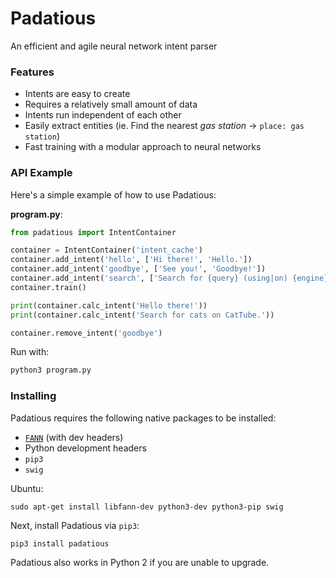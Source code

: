 # Padatious #

An efficient and agile neural network intent parser

### Features ###

 - Intents are easy to create
 - Requires a relatively small amount of data
 - Intents run independent of each other
 - Easily extract entities (ie. Find the nearest *gas station* -> `place: gas station`)
 - Fast training with a modular approach to neural networks

### API Example ###

Here's a simple example of how to use Padatious:

**program.py**:
```Python
from padatious import IntentContainer

container = IntentContainer('intent_cache')
container.add_intent('hello', ['Hi there!', 'Hello.'])
container.add_intent('goodbye', ['See you!', 'Goodbye!'])
container.add_intent('search', ['Search for {query} (using|on) {engine}.'])
container.train()

print(container.calc_intent('Hello there!'))
print(container.calc_intent('Search for cats on CatTube.'))

container.remove_intent('goodbye')
```

Run with:

```bash
python3 program.py
```

### Installing ###

Padatious requires the following native packages to be installed:

 - [`FANN`][fann] (with dev headers)
 - Python development headers
 - `pip3`
 - `swig`

Ubuntu:

```
sudo apt-get install libfann-dev python3-dev python3-pip swig
```

Next, install Padatious via `pip3`:

```
pip3 install padatious
```
Padatious also works in Python 2 if you are unable to upgrade.


[fann]:https://github.com/libfann/fann
